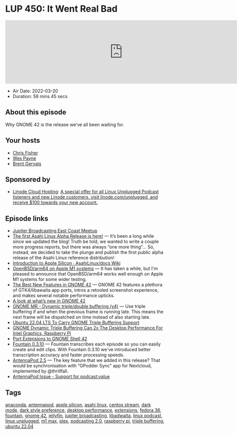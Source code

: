 # LUP 450: It Went Real Bad

<iframe src="https://player.fireside.fm/v2/RUkczH-V+w7cSwaqD?theme=dark" width="740" height="200" frameborder="0" scrolling="no"></iframe>

* Air Date: 2022-03-20
* Duration: 58 mins 45 secs

## About this episode

Why GNOME 42 is the release we’ve all been waiting for.

## Your hosts
* [Chris Fisher](https://linuxunplugged.com/hosts/chrislas)
* [Wes Payne](https://linuxunplugged.com/hosts/wes)
* [Brent Gervais](https://linuxunplugged.com/hosts/brent)

## Sponsored by

  * [Linode Cloud Hosting](https://linode.com/unplugged): [A special offer for all Linux Unplugged Podcast listeners and new Linode customers, visit linode.com/unplugged, and receive $100 towards your new account. ](https://linode.com/unplugged)



## Episode links

  * [Jupiter Broadcasting East Coast Meetup](https://www.meetup.com/jupiterbroadcasting/ "Jupiter Broadcasting East Coast Meetup")
  * [The first Asahi Linux Alpha Release is here!](https://asahilinux.org/2022/03/asahi-linux-alpha-release/ "The first Asahi Linux Alpha Release is here!") — It’s been a long while since we updated the blog! Truth be told, we wanted to write a couple more progress reports, but there was always “one more thing”… So, instead, we decided to take the plunge and publish the first public alpha release of the Asahi Linux reference distribution!
  * [Introduction to Apple Silicon · AsahiLinux/docs Wiki](https://github.com/AsahiLinux/docs/wiki/Introduction-to-Apple-Silicon "Introduction to Apple Silicon · AsahiLinux/docs Wiki")
  * [OpenBSD/arm64 on Apple M1 systems](https://www.undeadly.org/cgi?action=article;sid=20220320115932 "OpenBSD/arm64 on Apple M1 systems") — It has taken a while, but I'm pleased to announce that OpenBSD/arm64 works well enough on Apple M1 systems for some wider testing.
  * [The Best New Features in GNOME 42](https://www.omgubuntu.co.uk/2022/03/gnome-42-best-new-features "The Best New Features in GNOME 42") — GNOME 42 features a plethora of GTK4/libawaita app ports, intros a retooled screenshot experience, and makes several notable performance upticks.
  * [A look at what’s new in GNOME 42](https://www.theregister.com/2022/03/16/gnome_42_rc/ "A look at what’s new in GNOME 42")
  * [GNOME MR - Dynamic triple/double buffering (v4)](https://gitlab.gnome.org/GNOME/mutter/-/merge_requests/1441 "GNOME MR - Dynamic triple/double buffering \(v4\)") — Use triple buffering if and when the previous frame is running late. This means the next frame will be dispatched on time instead of also starting late.
  * [Ubuntu 22.04 LTS To Carry GNOME Triple Buffering Support](https://www.phoronix.com/scan.php?page=news_item&px=Ubuntu-22.04-GNOME-TB "Ubuntu 22.04 LTS To Carry GNOME Triple Buffering Support")
  * [GNOME Dynamic Triple Buffering Can 2x The Desktop Performance For Intel Graphics, Raspberry Pi](https://www.phoronix.com/scan.php?page=news_item&px=GNOME-Triple-Buffering-2x "GNOME Dynamic Triple Buffering Can 2x The Desktop Performance For Intel Graphics, Raspberry Pi")
  * [Port Extensions to GNOME Shell 42](https://gjs.guide/extensions/upgrading/gnome-shell-42.html#metadata-json "Port Extensions to GNOME Shell 42")
  * [Fountain 0.3.10](https://www.fountain.fm/blog/fountain-0-3-10 "Fountain 0.3.10") — Fountain transcribes each episode so you can easily create and edit clips. With Fountain 0.3.10 we've introduced better transcription accuracy and faster processing speeds.
  * [AntennaPod 2.5](https://antennapod.org/blog/2022/03/2-5-release "AntennaPod 2.5") — The key feature that we added in this release? That would be synchronisation with “GPodder Sync” app for Nextcloud, implemented by @thrillfall.
  * [AntennaPod Issue - Support for podcast:value](https://github.com/AntennaPod/AntennaPod/issues/4671 "AntennaPod Issue - Support for podcast:value")



## Tags

[anaconda](https://linuxunplugged.com/tags/anaconda), [antennapod](https://linuxunplugged.com/tags/antennapod), [apple silicon](https://linuxunplugged.com/tags/apple%20silicon), [asahi linux](https://linuxunplugged.com/tags/asahi%20linux), [centos stream](https://linuxunplugged.com/tags/centos%20stream), [dark mode](https://linuxunplugged.com/tags/dark%20mode), [dark style preference](https://linuxunplugged.com/tags/dark%20style%20preference), [desktop performance](https://linuxunplugged.com/tags/desktop%20performance), [extensions](https://linuxunplugged.com/tags/extensions), [fedora 36](https://linuxunplugged.com/tags/fedora%2036), [fountain](https://linuxunplugged.com/tags/fountain), [gnome 42](https://linuxunplugged.com/tags/gnome%2042), [jellyfin](https://linuxunplugged.com/tags/jellyfin), [jupiter broadcasting](https://linuxunplugged.com/tags/jupiter%20broadcasting), [libadwaita](https://linuxunplugged.com/tags/libadwaita), [linux podcast](https://linuxunplugged.com/tags/linux%20podcast), [linux unplugged](https://linuxunplugged.com/tags/linux%20unplugged), [m1 max](https://linuxunplugged.com/tags/m1%20max), [plex](https://linuxunplugged.com/tags/plex), [podcasting 2.0](https://linuxunplugged.com/tags/podcasting%202.0), [raspberry pi](https://linuxunplugged.com/tags/raspberry%20pi), [triple buffering](https://linuxunplugged.com/tags/triple%20buffering), [ubuntu 22.04](https://linuxunplugged.com/tags/ubuntu%2022.04)
